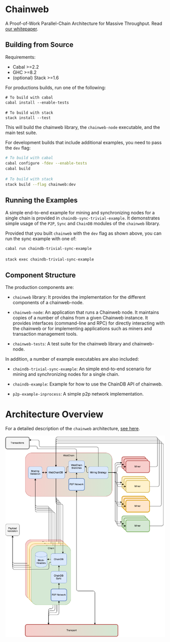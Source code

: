 # Chainweb

A Proof-of-Work Parallel-Chain Architecture for Massive Throughput.
Read [our whitepaper](http://kadena.io/docs/chainweb-v15.pdf).

## Building from Source

Requirements:

- Cabal >=2.2
- GHC >=8.2
- (optional) Stack >=1.6

For productions builds, run one of the following:

```
# To build with cabal
cabal install --enable-tests

# To build with stack
stack install --test
```

This will build the chainweb library, the `chainweb-node` executable, and the main
test suite.

For development builds that include additional examples, you need to
pass the `dev` flag:

```bash
# To build with cabal
cabal configure -fdev --enable-tests
cabal build

# To build with stack
stack build --flag chainweb:dev
```

## Running the Examples

A simple end-to-end example for mining and synchronizing nodes for a single
chain is provided in `chaindb-sync-trivial-example`. It demonstrates simple usage
of the `P2P`, `Sync` and `ChainDB` modules of the `chainweb` library.

Provided that you built `chainweb` with the `dev` flag as shown above, you can
run the sync example with one of:

```bash
cabal run chaindb-trivial-sync-example

stack exec chaindb-trivial-sync-example
```

## Component Structure

The production components are:

*   `chainweb` library: It provides the implementation for the different
    components of a chainweb-node.

*   `chainweb-node`: An application that runs a Chainweb node. It maintains copies
    of a number of chains from a given Chainweb instance. It provides interfaces
    (command-line and RPC) for directly interacting with the chainweb or for
    implementing applications such as miners and transaction management tools.

*   `chainweb-tests`: A test suite for the chainweb library and chainweb-node.

In addition, a number of example executables are also included:

*   `chaindb-trivial-sync-example`: An simple end-to-end scenario for mining
    and synchronizing nodes for a single chain.

*   `chaindb-example`: Example for how to use the ChainDB API of chainweb.

*   `p2p-example-inprocess`: A simple p2p network implementation.

# Architecture Overview

For a detailed description of the `chainweb` architecture,
[see here](docs/Architecture.md).

![Architecture Overview](docs/Overview.png)
